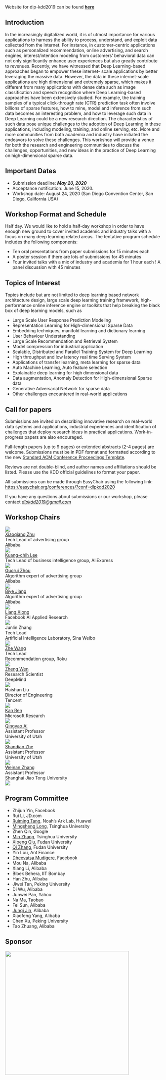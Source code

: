 <br>

Website for dlp-kdd2019 can be found **[here](https://dlp-kdd.github.io/dlp-kdd2019)**

## Introduction

In the increasingly digitalized world, it is of utmost importance for various applications to harness the ability to process, understand, and exploit data collected from the Internet. For instance, in customer-centric applications such as personalized recommendation, online advertising, and search engines, interest/intention modeling from customers’ behavioral data can not only significantly enhance user experiences but also greatly contribute to revenues. Recently, we have witnessed that Deep Learning-based approaches began to empower these internet- scale applications by better leveraging the massive data. However, the data in these internet-scale applications are high dimensional and extremely sparse, which makes it different from many applications with dense data such as image classification and speech recognition where Deep Learning-based approaches have been extensively studied. For example, the training samples of a typical click-through rate (CTR) prediction task often involve billions of sparse features, how to mine, model and inference from such data becomes an interesting problem, and how to leverage such data in Deep Learning could be a new research direction. The characteristics of such data pose unique challenges to the adoption of Deep Learning in these applications, including modeling, training, and online serving, etc. More and more communities from both academia and industry have initiated the endeavors to solve these challenges. This workshop will provide a venue for both the research and engineering communities to discuss the challenges, opportunities, and new ideas in the practice of Deep Learning on high-dimensional sparse data.


## Important Dates

- Submission deadline: ***May 20, 2020***
- Acceptance notification: June 15, 2020.
- Workshop date: August 24, 2020 (San Diego Convention Center, San Diego, California USA)


## Workshop Format and Schedule

Half day. We would like to hold a half-day workshop in order to have enough new ground to cover invited academic and industry talks with a focus on many deep learning related areas. The tentative program schedule includes the following components:

- Ten oral presentations from paper submissions for 15 minutes each
- A poster session if there are lots of submissions for 45 minutes
- Four invited talks with a mix of industry and academia for 1 hour each ! A panel discussion with 45 minutes

## Topics of Interest
Topics include but are not limited to deep learning based network architecture design, large scale deep learning training framework, high-performance online inference engine or toolkits that help breaking the black box of deep learning models, such as
- Large Scale User Response Prediction Modeling
- Representation Learning for High-dimensional Sparse Data
- Embedding techniques, manifold learning and dictionary learning
- User Behaviour Understanding
- Large Scale Recommendation and Retrieval System
- Model compression for industrial application
- Scalable, Distributed and Parallel Training System for Deep Learning
- High throughput and low latency real time Serving System
- Applications of transfer learning, meta learning for sparse data
- Auto Machine Learning, Auto feature selection
- Explainable deep learning for high dimensional data
- Data augmentation, Anomaly Detection for High-dimensional Sparse data
- Generative Adversarial Network for sparse data
- Other challenges encountered in real-world applications

## Call for papers
Submissions are invited on describing innovative research on real-world data systems and applications, industrial experiences and identification of challenges that deploy research ideas in practical applications. Work-in-progress papers are also encouraged.

Full-length papers (up to 9 pages) or extended abstracts (2-4 pages) are welcome. Submissions must be in PDF format and formatted according to the new [Standard ACM Conference Proceedings Template](https://www.acm.org/publications/proceedings-template). 

Reviews are not double-blind, and author names and affiliations should be listed. Please use the KDD official guidelines to format your paper.

All submissions can be made through EasyChair using the following link: https://easychair.org/conferences/?conf=dlpkdd2020

If you have any questions about submissions or our workshop, please contact [*dlpkdd2019@gmail.com*](mailto:dlpkddworkshop@gmail.com)

## Workshop Chairs

  <div class="photo">
  <a href="https://scholar.google.com/citations?user=eUMnOc0AAAAJ&hl=en">
  <img src="assets/img/zxq.jpeg" class="shake shake-little">
  </a><br>
  <a href="https://scholar.google.com/citations?user=eUMnOc0AAAAJ&hl=en">Xiaoqiang Zhu</a>
  <div>Tech Lead of advertising group</div>
  <div>Alibaba</div>
  </div>

  <div class="photo">
  <a href="https://scholar.google.com/citations?user=r9JOIloAAAAJ&hl=en">
  <img src="assets/img/lkc.jpeg" class="shake shake-little">
  </a><br>
   <a href="https://scholar.google.com/citations?user=r9JOIloAAAAJ&hl=en">Kuang-chih Lee</a>
  <div>Tech Lead of business intelligence group, AliExpress</div>
  </div>

  <div class="photo">
  <a href="https://scholar.google.com/citations?user=n_E0Bg4AAAAJ&hl=en">
  <img src="assets/img/zgr.jpeg" class="shake shake-little">
  </a><br>
<a href="https://scholar.google.com/citations?user=n_E0Bg4AAAAJ&hl=en">Guorui Zhou</a>
  <div>Algorithm expert of advertising group</div>
  <div>Alibaba</div>
  </div>
  
  <div class="photo">
  <a href="http://byeah.github.io" >
  <img src="assets/img/jby.jpeg" class="shake shake-little">
  </a><br>
  <a href="http://byeah.github.io">Biye Jiang</a>
  <div>Algorithm expert of advertising group</div>
  <div>Alibaba</div>
  </div>

  <div class="photo">
  <a href="https://www.cs.cmu.edu/~lxiong/">
    <img src="assets/img/xl.jpg" class="shake shake-little">
  </a><br>
  <a href="https://www.cs.cmu.edu/~lxiong/">Liang Xiong</a>
  <div>Facebook AI Applied Research</div>
  </div>

<div class="photo">
  <img src="assets/img/zjl.jpg">
  <div>Junlin Zhang</div>
  <div>Tech Lead</div>
  <div>Artificial Intelligence Laboratory, Sina Weibo</div>
  </div>

  <div class="photo">
  <a href="http://wzhe.me/">
    <img src="assets/img/wz.jpg" class="shake shake-little">
  </a><br>
  <a href="http://wzhe.me/">Zhe Wang</a>
  <div>Tech Lead</div>
  <div>Recommendation group, Roku</div>
  </div>

  <div class="photo">
  <a href="http://www.zheng-wen.com/">
    <img src="assets/img/wenz.jpg" class="shake shake-little">
  </a><br>
  <a href="http://www.zheng-wen.com/">Zheng Wen</a>
  <div>Research Scientist</div>
  <div>DeepMind</div>
  </div>

  <div class="photo">
  <img src="assets/img/lhs.jpg">
  <div>Haishan Liu</div>
  <div>Director of Engineering</div>
  <div>Tencent</div>
  </div>


  <div class="photo">
  <a href="http://www.saying.ren/">
    <img src="assets/img/rk.jpg" class="shake shake-little">
  </a><br>
  <a href="http://www.saying.ren/">Kan Ren</a>
  <div>Microsoft Research</div>
  </div>


  <div class="photo">
  <a href="http://ir.aiqingyao.org/home">
    <img src="assets/img/aqy.jpg" class="shake shake-little">
  </a><br>
  <a href="http://ir.aiqingyao.org/home">Qingyao Ai</a>
  <div>Assistant Professor</div>
  <div>University of Utah</div>
  </div>

  <div class="photo">
  <a href="https://www.cs.utah.edu/~zhe/">
    <img src="assets/img/sdz.jpg" class="shake shake-little">
  </a><br>
  <a href="https://www.cs.utah.edu/~zhe/">Shandian Zhe</a>
  <div>Assistant Professor</div>
  <div>University of Utah</div>
  </div>

  <div class="photo">
  <a href="http://wnzhang.net">
    <img src="assets/img/zwn.png" class="shake shake-little">
  </a><br>
  <a href="http://wnzhang.net">Weinan Zhang</a>
  <div>Assistant Professor</div>
  <div>Shanghai Jiao Tong University</div>
  </div>

  <img src="assets/img/bg.png">  

## Program Committee

- Zhijun Yin, Facebook
- Rui Li, JD.com
- [Ruiming Tang](https://scholar.google.com/citations?user=fUtHww0AAAAJ&hl=en), Noah’s Ark Lab, Huawei
- [Mingsheng Long](http://ise.thss.tsinghua.edu.cn/~mlong/), Tsinghua University
- Zhen Qin, Google
- [Min Zhang](http://www.thuir.cn/group/~mzhang/), Tsinghua University
- [Xipeng Qiu](https://xpqiu.github.io/en.html), Fudan University
- [Qi Zhang](http://jkx.fudan.edu.cn/), Fudan University
- Yin Lou, Ant Finance
- [Dheevatsa Mudigere](https://sites.google.com/site/dheevatsa/home), Facebook
- Mou Na, Alibaba
- Xiang Li, Alibaba
- Bibek Behera, IIT Bombay
- Han Zhu, Alibaba
- Jiwei Tan, Peking University
- Di Wu, Alibaba
- Junwei Pan, Yahoo
- Na Ma, Taobao
- Fei Sun, Alibaba
- [Junqi Jin](https://scholar.google.com/citations?user=cAuxh7UAAAAJ&hl=en), Alibaba
- Xiaofeng Yang, Alibaba
- Chen Xu, Peking University
- Tao Zhuang, Alibaba

## Sponsor
<img src="assets/img/alibaba.png" width="400px"/>
